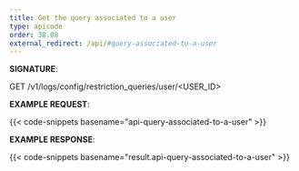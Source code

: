 ```yaml
---
title: Get the query associated to a user
type: apicode
order: 38.08
external_redirect: /api/#query-associated-to-a-user
---
```


**SIGNATURE**:

GET /v1/logs/config/restriction_queries/user/<USER_ID>

**EXAMPLE REQUEST**:

{{< code-snippets basename="api-query-associated-to-a-user" >}}

**EXAMPLE RESPONSE**:

{{< code-snippets basename="result.api-query-associated-to-a-user" >}}
